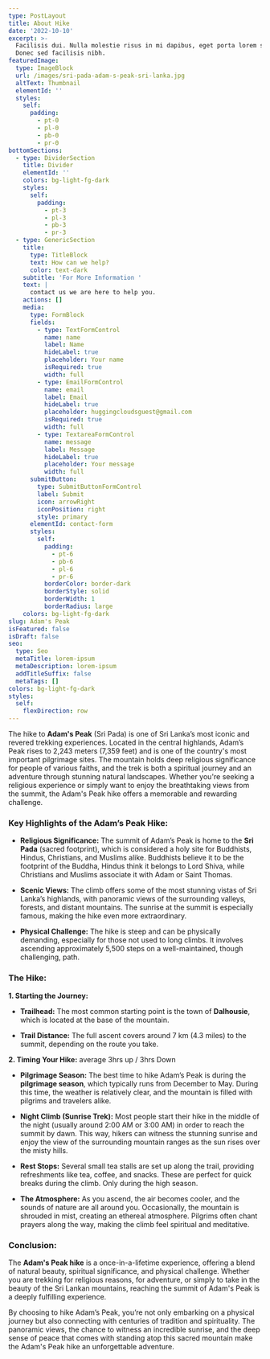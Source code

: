 ```yaml
---
type: PostLayout
title: About Hike
date: '2022-10-10'
excerpt: >-
  Facilisis dui. Nulla molestie risus in mi dapibus, eget porta lorem semper.
  Donec sed facilisis nibh.
featuredImage:
  type: ImageBlock
  url: /images/sri-pada-adam-s-peak-sri-lanka.jpg
  altText: Thumbnail
  elementId: ''
  styles:
    self:
      padding:
        - pt-0
        - pl-0
        - pb-0
        - pr-0
bottomSections:
  - type: DividerSection
    title: Divider
    elementId: ''
    colors: bg-light-fg-dark
    styles:
      self:
        padding:
          - pt-3
          - pl-3
          - pb-3
          - pr-3
  - type: GenericSection
    title:
      type: TitleBlock
      text: How can we help?
      color: text-dark
    subtitle: 'For More Information '
    text: |
      contact us we are here to help you.
    actions: []
    media:
      type: FormBlock
      fields:
        - type: TextFormControl
          name: name
          label: Name
          hideLabel: true
          placeholder: Your name
          isRequired: true
          width: full
        - type: EmailFormControl
          name: email
          label: Email
          hideLabel: true
          placeholder: huggingcloudsguest@gmail.com
          isRequired: true
          width: full
        - type: TextareaFormControl
          name: message
          label: Message
          hideLabel: true
          placeholder: Your message
          width: full
      submitButton:
        type: SubmitButtonFormControl
        label: Submit
        icon: arrowRight
        iconPosition: right
        style: primary
      elementId: contact-form
      styles:
        self:
          padding:
            - pt-6
            - pb-6
            - pl-6
            - pr-6
          borderColor: border-dark
          borderStyle: solid
          borderWidth: 1
          borderRadius: large
    colors: bg-light-fg-dark
slug: Adam's Peak
isFeatured: false
isDraft: false
seo:
  type: Seo
  metaTitle: lorem-ipsum
  metaDescription: lorem-ipsum
  addTitleSuffix: false
  metaTags: []
colors: bg-light-fg-dark
styles:
  self:
    flexDirection: row
---
```

The hike to **Adam's Peak** (Sri Pada) is one of Sri Lanka’s most iconic and revered trekking experiences. Located in the central highlands, Adam’s Peak rises to 2,243 meters (7,359 feet) and is one of the country's most important pilgrimage sites. The mountain holds deep religious significance for people of various faiths, and the trek is both a spiritual journey and an adventure through stunning natural landscapes. Whether you're seeking a religious experience or simply want to enjoy the breathtaking views from the summit, the Adam's Peak hike offers a memorable and rewarding challenge.

### **Key Highlights of the Adam’s Peak Hike:**

*   **Religious Significance:** The summit of Adam’s Peak is home to the **Sri Pada** (sacred footprint), which is considered a holy site for Buddhists, Hindus, Christians, and Muslims alike. Buddhists believe it to be the footprint of the Buddha, Hindus think it belongs to Lord Shiva, while Christians and Muslims associate it with Adam or Saint Thomas.

*   **Scenic Views:** The climb offers some of the most stunning vistas of Sri Lanka’s highlands, with panoramic views of the surrounding valleys, forests, and distant mountains. The sunrise at the summit is especially famous, making the hike even more extraordinary.

*   **Physical Challenge:** The hike is steep and can be physically demanding, especially for those not used to long climbs. It involves ascending approximately 5,500 steps on a well-maintained, though challenging, path.



### **The Hike:**

**1. Starting the Journey:**

*   **Trailhead:** The most common starting point is the town of **Dalhousie**, which is located at the base of the mountain. 

*   **Trail Distance:** The full ascent covers around 7 km (4.3 miles) to the summit, depending on the route you take.

**2. Timing Your Hike:** average 3hrs up / 3hrs Down

*   **Pilgrimage Season:** The best time to hike Adam’s Peak is during the **pilgrimage season**, which typically runs from December to May. During this time, the weather is relatively clear, and the mountain is filled with pilgrims and travelers alike.

*   **Night Climb (Sunrise Trek):** Most people start their hike in the middle of the night (usually around 2:00 AM or 3:00 AM) in order to reach the summit by dawn. This way, hikers can witness the stunning sunrise and enjoy the view of the surrounding mountain ranges as the sun rises over the misty hills.

<!---->

*   **Rest Stops:** Several small tea stalls are set up along the trail, providing refreshments like tea, coffee, and snacks. These are perfect for quick breaks during the climb. Only during the high season.

*   **The Atmosphere:** As you ascend, the air becomes cooler, and the sounds of nature are all around you. Occasionally, the mountain is shrouded in mist, creating an ethereal atmosphere. Pilgrims often chant prayers along the way, making the climb feel spiritual and meditative.



### **Conclusion:**

The **Adam's Peak hike** is a once-in-a-lifetime experience, offering a blend of natural beauty, spiritual significance, and physical challenge. Whether you are trekking for religious reasons, for adventure, or simply to take in the beauty of the Sri Lankan mountains, reaching the summit of Adam's Peak is a deeply fulfilling experience.

By choosing to hike Adam’s Peak, you’re not only embarking on a physical journey but also connecting with centuries of tradition and spirituality. The panoramic views, the chance to witness an incredible sunrise, and the deep sense of peace that comes with standing atop this sacred mountain make the Adam's Peak hike an unforgettable adventure.



